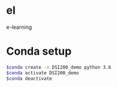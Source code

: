 # el
e-learning

# Conda setup

```sh
$conda create -n DSI200_demo python 3.6
$conda activate DSI200_demo
$conda deactivate
```
